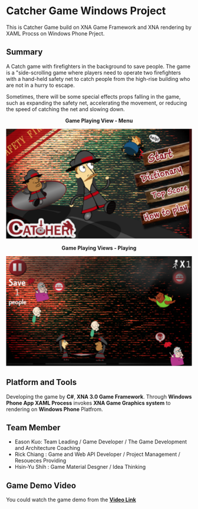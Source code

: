 # Catcher Game Windows Project 
This is Catcher Game build on XNA Game Framework and XNA rendering by XAML Procss on Windows Phone Prject.

## Summary
A Catch game with firefighters in the background to save people. The game is a "side-scrolling game where players need to operate two firefighters with a hand-held safety net to catch people from the high-rise building who are not in a hurry to escape.

Sometimes, there will be some special effects props falling in the game, such as expanding the safety net, accelerating the movement, or reducing the speed of catching the net and slowing down.

**<p align="center">Game Playing View - Menu</p>**
<p align="center">
  <img src="https://raw.githubusercontent.com/kokokuo/WP-Catcher-XNA-XAML/master/CatherGame%20-%20Sample%201.png">
</p>
 
**<p align="center">Game Playing Views - Playing</p>**
<p align="center">
  <img src="https://raw.githubusercontent.com/kokokuo/WP-Catcher-XNA-XAML/master/CatherGame%20-%20Sample%203.png">
</p>

## Platform and Tools
Developing the game by **C#**, **XNA 3.0 Game Framework**. Through **Windows Phone App XAML Process** invokes **XNA Game Graphics system** to rendering on **Windows Phone** Platfrom.

## Team Member 
* Eason Kuo: Team Leading / Game Developer / The Game Development and Architecture Coaching 
* Rick Chiang : Game and Web API Developer / Project Management / Resoueces Providing
* Hsin-Yu Shih : Game Material Desgner / Idea Thinking


## Game Demo Video
You could watch the game demo from the **[Video Link](https://www.youtube.com/watch?v=ouuagv4ibdc)**
